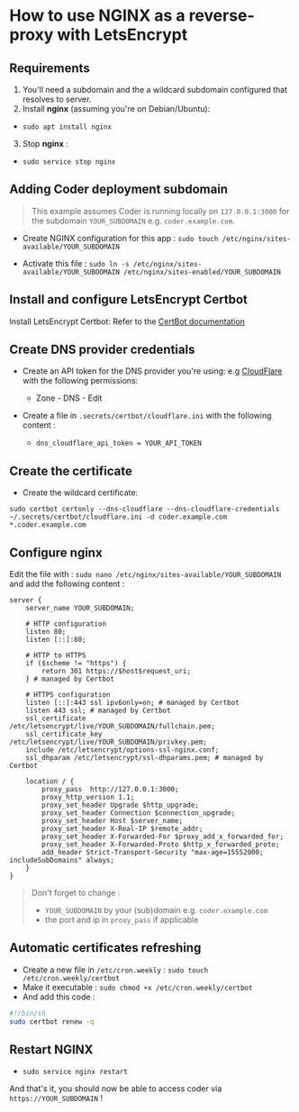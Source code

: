 # How to use NGINX as a reverse-proxy with LetsEncrypt

## Requirements

1. You'll need a subdomain and the a wildcard subdomain configured that resolves to server.
2. Install **nginx** (assuming you're on Debian/Ubuntu):

- `sudo apt install nginx`

3. Stop **nginx** :

- `sudo service stop nginx`

## Adding Coder deployment subdomain

> This example assumes Coder is running locally on `127.0.0.1:3000` for the subdomain `YOUR_SUBDOMAIN` e.g. `coder.example.com`.

- Create NGINX configuration for this app : `sudo touch /etc/nginx/sites-available/YOUR_SUBDOMAIN`

- Activate this file : `sudo ln -s /etc/nginx/sites-available/YOUR_SUBDOMAIN /etc/nginx/sites-enabled/YOUR_SUBDOMAIN`

## Install and configure LetsEncrypt Certbot

Install LetsEncrypt Certbot: Refer to the [CertBot documentation](https://certbot.eff.org/instructions?ws=other&os=pip&tab=wildcard)

## Create DNS provider credentials

- Create an API token for the DNS provider you're using: e.g [CloudFlare](https://dash.cloudflare.com/profile/api-tokens) with the following permissions:

  - Zone - DNS - Edit

- Create a file in `.secrets/certbot/cloudflare.ini` with the following content :
  - `dns_cloudflare_api_token = YOUR_API_TOKEN`

## Create the certificate

- Create the wildcard certificate:

```console
sudo certbot certonly --dns-cloudflare --dns-cloudflare-credentials ~/.secrets/certbot/cloudflare.ini -d coder.example.com *.coder.example.com
```

## Configure nginx

Edit the file with : `sudo nano /etc/nginx/sites-available/YOUR_SUBDOMAIN` and add the following content :

```nginx
server {
    server_name YOUR_SUBDOMAIN;

    # HTTP configuration
    listen 80;
    listen [::]:80;

    # HTTP to HTTPS
    if ($scheme != "https") {
        return 301 https://$host$request_uri;
    } # managed by Certbot

    # HTTPS configuration
    listen [::]:443 ssl ipv6only=on; # managed by Certbot
    listen 443 ssl; # managed by Certbot
    ssl_certificate /etc/letsencrypt/live/YOUR_SUBDOMAIN/fullchain.pem;
    ssl_certificate_key /etc/letsencrypt/live/YOUR_SUBDOMAIN/privkey.pem;
    include /etc/letsencrypt/options-ssl-nginx.conf;
    ssl_dhparam /etc/letsencrypt/ssl-dhparams.pem; # managed by Certbot

    location / {
        proxy_pass  http://127.0.0.1:3000;
        proxy_http_version 1.1;
        proxy_set_header Upgrade $http_upgrade;
        proxy_set_header Connection $connection_upgrade;
        proxy_set_header Host $server_name;
        proxy_set_header X-Real-IP $remote_addr;
        proxy_set_header X-Forwarded-For $proxy_add_x_forwarded_for;
        proxy_set_header X-Forwarded-Proto $http_x_forwarded_proto;
        add_header Strict-Transport-Security "max-age=15552000; includeSubDomains" always;
    }
}
```

> Don't forget to change :
>
> - `YOUR_SUBDOMAIN` by your (sub)domain e.g. `coder.example.com`
> - the port and ip in `proxy_pass` if applicable

## Automatic certificates refreshing

- Create a new file in `/etc/cron.weekly` : `sudo touch /etc/cron.weekly/certbot`
- Make it executable : `sudo chmod +x /etc/cron.weekly/certbot`
- And add this code :

```sh
#!/bin/sh
sudo certbot renew -q
```

## Restart NGINX

- `sudo service nginx restart`

And that's it, you should now be able to access coder via `https://YOUR_SUBDOMAIN` !
